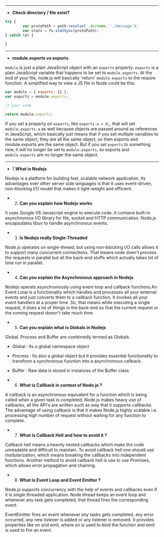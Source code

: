 

------------------------------------------------------

- **Check directory / file exist?**

```javascript
try {
		var protoPath = path.resolve(__dirname, './message');
		var stats = fs.statSync(protoPath);
} catch (e) {
		
}

```

---------------------------------------------------------

- **module.exports vs exports**

`module` is just a plain JavaScript object with an `exports` property. `exports` is a plain JavaScript variable that happens to be set to `module.exports`. At the end of your file, node.js will basically 'return' `module.exports` to the require function. A simplified way to view a JS file in Node could be this:

```javascript
var module = { exports: {} };
var exports = module.exports;

// your code

return module.exports;
```

If you set a property on `exports`, like `exports.a = 9;`, that will set `module.exports.a` as well because objects are passed around as references in JavaScript, which basically just means that if you set multiple variables to the same object, they are all the same object; so then exports and module.exports are the same object.
But if you set `exports` to something new, it will no longer be set to `module.exports`, so exports and `module.exports` are no longer the same object.

-----------------------------------

- 1.**What is Nodejs**

Nodejs is a platform for building fast, scalable network application. Its advantages over other server side languages is that it uses event-driven, non-blocking I/O model that makes it light-weight and efficient.

- 2. **Can you explain how Nodejs works**

It uses Google V8 Javascript engine to execute code. It contains built-in asynchronous I/O library for file, socket and HTTP communication. Node.js encapsulates libuv to handle asynchronous events.


- 3. **Is Nodejs really Single-Threaded**

Node.js operates on single-thread, but using non-blocking I/O calls allows it to support many concurrent connections. That means node doen't process the requests in parallel but all the back-end stuffs which actually takes lot of time run in parallel.

- 4. **Can you explain the Asynchronous approach in Nodejs**

Nodejs operats asynchronously using event loop and callback functions.An Event Loop is a functionality which handles and processes all your external events and just converts them to a callback function. It invokes all your event handlers at a proper time. So, that means while executing a single request, it does a lot of things in the back-end so that the current request or the coming request doesn't take much time.


- 5. **Can you explain what is Globals in Nodejs**

Global, Process and Buffer are combinedly termed as Globals.

  - Global : Its a global namespace object
  - Process : Its also a global object but it provides essential functionality to transform a synchronous function into a asynchronous callback.
  - Buffer : Raw data is stored in instances of the Buffer class.

- 6. **What is Callback in context of Node.js ?**

A callback is an asynchronous equivalent for a function which is being called when a given task is completed. Node.js makes heavy use of callbacks, all the API's are written such as way that it supports callbacks. The advantage of using callback is that it makes Node.js highly scalable i.e. processing high number of request without waiting for any function to complete. 

- 7. **What is Callback Hell and how to avoid it ?**

Callback hell means a heavily nested callbacks which make the code unreadable and difficult to maintain. To avoid callback hell one should use modularization, which means breaking the callbacks into independent functions. Another method to avoid callback hell is use to use Promises, which allows error propagation and chaining.

- 8. **What is Event Loop and Event Emitter ?**

Node.js supports concurrency with the help of events and callbacks even if it is single threaded application. Node thread keeps an event loop and whenever any task gets completed, that thread fires the corresponding event.

EventEmitter fires an event whenever any tasks gets completed, any error occurred, any new listener is added or any listener is removed. It provides properties like on and emit, where on is used to bind the function and emit is used to fire an event.
